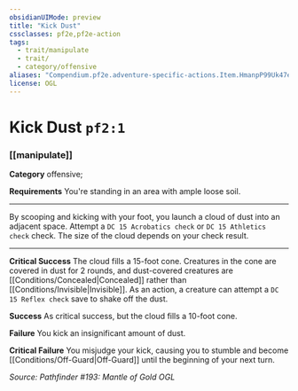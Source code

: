 ```yaml
---
obsidianUIMode: preview
title: "Kick Dust"
cssclasses: pf2e,pf2e-action
tags:
  - trait/manipulate
  - trait/
  - category/offensive
aliases: "Compendium.pf2e.adventure-specific-actions.Item.HmanpP99Uk47e4OB"
license: OGL
---
```

# Kick Dust `pf2:1`

### [[manipulate]]

**Category** offensive; 




**Requirements** You're standing in an area with ample loose soil.

* * *

By scooping and kicking with your foot, you launch a cloud of dust into an adjacent space. Attempt a `DC 15 Acrobatics check` or `DC 15 Athletics check` check. The size of the cloud depends on your check result.

* * *

**Critical Success** The cloud fills a 15-foot cone. Creatures in the cone are covered in dust for 2 rounds, and dust-covered creatures are [[Conditions/Concealed|Concealed]] rather than [[Conditions/Invisible|Invisible]]. As an action, a creature can attempt a `DC 15 Reflex check` save to shake off the dust.

**Success** As critical success, but the cloud fills a 10-foot cone.

**Failure** You kick an insignificant amount of dust.

**Critical Failure** You misjudge your kick, causing you to stumble and become [[Conditions/Off-Guard|Off-Guard]] until the beginning of your next turn.

*Source: Pathfinder #193: Mantle of Gold*
*OGL*
